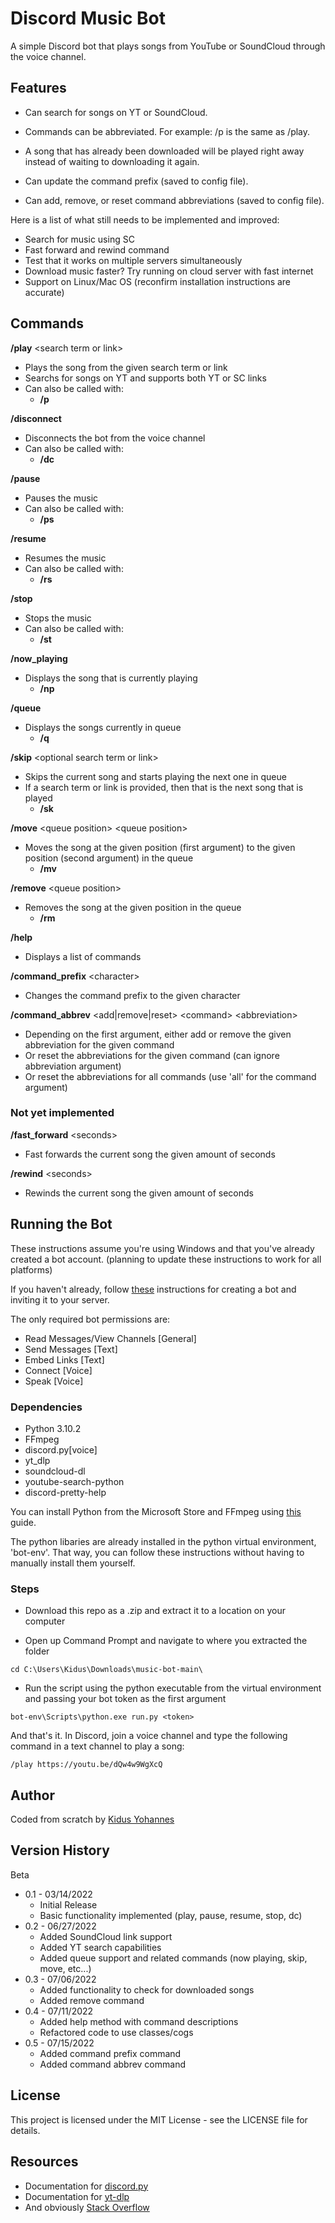 # Discord Music Bot

A simple Discord bot that plays songs from YouTube or SoundCloud through the voice channel.

## Features

* Can search for songs on YT or SoundCloud.

* Commands can be abbreviated. For example: /p is the same as /play.

* A song that has already been downloaded will be played right away instead of waiting to downloading it again.

* Can update the command prefix (saved to config file).

* Can add, remove, or reset command abbreviations (saved to config file).

Here is a list of what still needs to be implemented and improved:

* Search for music using SC
* Fast forward and rewind command
* Test that it works on multiple servers simultaneously 
* Download music faster? Try running on cloud server with fast internet
* Support on Linux/Mac OS (reconfirm installation instructions are accurate)

## Commands

**/play** &lt;search term or link&gt;

* Plays the song from the given search term or link
* Searchs for songs on YT and supports both YT or SC links
* Can also be called with: 
    * **/p**

**/disconnect**
* Disconnects the bot from the voice channel
* Can also be called with: 
    * **/dc**

**/pause**
* Pauses the music
* Can also be called with: 
    * **/ps**

**/resume**
* Resumes the music
* Can also be called with: 
    * **/rs**

**/stop**
* Stops the music
* Can also be called with: 
    * **/st**

**/now_playing**
* Displays the song that is currently playing
    * **/np**

**/queue**
* Displays the songs currently in queue
    * **/q**

**/skip** &lt;optional search term or link&gt;
* Skips the current song and starts playing the next one in queue
* If a search term or link is provided, then that is the next song that is played
    * **/sk**

**/move** &lt;queue position&gt; &lt;queue position&gt;
* Moves the song at the given position (first argument) to the given position (second argument) in the queue
    * **/mv**

**/remove** &lt;queue position&gt;
* Removes the song at the given position in the queue
    * **/rm**

**/help**
* Displays a list of commands

**/command_prefix** &lt;character&gt;
* Changes the command prefix to the given character

**/command_abbrev** &lt;add|remove|reset&gt; &lt;command&gt; &lt;abbreviation&gt;
* Depending on the first argument, either add or remove the given abbreviation for the given command
* Or reset the abbreviations for the given command (can ignore abbreviation argument)
* Or reset the abbreviations for all commands (use 'all' for the command argument)

### Not yet implemented    

**/fast_forward** &lt;seconds&gt;
* Fast forwards the current song the given amount of seconds

**/rewind** &lt;seconds&gt;
* Rewinds the current song the given amount of seconds

## Running the Bot

These instructions assume you're using Windows and that you've already created a bot account. (planning to update these instructions to work for all platforms)

If you haven't already, follow [these](https://discordpy.readthedocs.io/en/stable/discord.html#) instructions for creating a bot and inviting it to your server.

The only required bot permissions are:
* Read Messages/View Channels [General]
* Send Messages [Text]
* Embed Links [Text]
* Connect [Voice]
* Speak [Voice]

### Dependencies

* Python 3.10.2
* FFmpeg
* discord.py[voice]
* yt_dlp
* soundcloud-dl
* youtube-search-python
* discord-pretty-help

You can install Python from the Microsoft Store and FFmpeg using [this](https://www.geeksforgeeks.org/how-to-install-ffmpeg-on-windows/) guide.

The python libaries are already installed in the python virtual environment, 'bot-env'. That way, you can follow these instructions without having to manually install them yourself.

### Steps

* Download this repo as a .zip and extract it to a location on your computer

* Open up Command Prompt and navigate to where you extracted the folder
```
cd C:\Users\Kidus\Downloads\music-bot-main\
```

* Run the script using the python executable from the virtual environment and passing your bot token as the first argument
```
bot-env\Scripts\python.exe run.py <token>
```

And that's it. In Discord, join a voice channel and type the following command in a text channel to play a song:
```
/play https://youtu.be/dQw4w9WgXcQ
```

## Author

Coded from scratch by [Kidus Yohannes](https://kidusyohannes.me/)

## Version History

Beta
* 0.1 - 03/14/2022
    * Initial Release
    * Basic functionality implemented (play, pause, resume, stop, dc)
* 0.2 - 06/27/2022
    * Added SoundCloud link support
    * Added YT search capabilities
    * Added queue support and related commands (now playing, skip, move, etc...)
* 0.3 - 07/06/2022
    * Added functionality to check for downloaded songs
    * Added remove command
* 0.4 - 07/11/2022
    * Added help method with command descriptions
    * Refactored code to use classes/cogs
* 0.5 - 07/15/2022
    * Added command prefix command
    * Added command abbrev command

## License

This project is licensed under the MIT License - see the LICENSE file for details.

## Resources

* Documentation for [discord.py](https://discordpy.readthedocs.io/en/stable/index.html)
* Documentation for [yt-dlp](https://github.com/yt-dlp/yt-dlp)
* And obviously [Stack Overflow](https://stackoverflow.com/)
